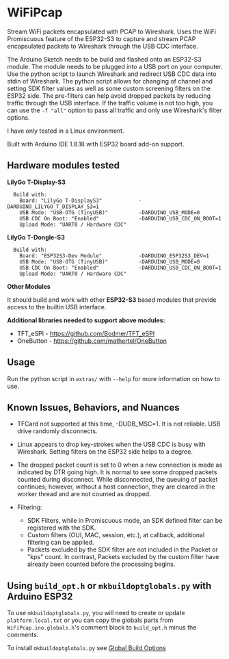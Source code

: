 # WiFiPcap
Stream WiFi packets encapsulated with PCAP to Wireshark. Uses the WiFi Promiscuous feature of the ESP32-S3 to capture and stream PCAP encapsulated packets to Wireshark through the USB CDC interface.

The Arduino Sketch needs to be build and flashed onto an ESP32-S3 module. The
module needs to be plugged into a USB port on your computer. Use the python
script to launch Wireshark and redirect USB CDC data into stdin of Wireshark.
The python script allows for changing of channel and setting SDK filter values
as well as some custom screening filters on the ESP32 side. The pre-filters can
help avoid dropped packets by reducing traffic through the USB interface. If the
traffic volume is not too high, you can use the `-f "all"` option to pass all
traffic and only use Wireshark's filter options.

I have only tested in a Linux environment.

Built with Arduino IDE 1.8.18 with ESP32 board add-on support.


## Hardware modules tested

**LilyGo T-Display-S3**
```
  Build with:
    Board: "LilyGo T-DisplayS3"            -DARDUINO_LILYGO_T_DISPLAY_S3=1
    USB Mode: "USB-OTG (TinyUSB)"          -DARDUINO_USB_MODE=0
    USB CDC On Boot: "Enabled"             -DARDUINO_USB_CDC_ON_BOOT=1
    Upload Mode: "UART0 / Hardware CDC"
```
**LilyGo T-Dongle-S3**
```
  Build with:
    Board: "ESP32S3-Dev Module"            -DARDUINO_ESP32S3_DEV=1
    USB Mode: "USB-OTG (TinyUSB)"          -DARDUINO_USB_MODE=0
    USB CDC On Boot: "Enabled"             -DARDUINO_USB_CDC_ON_BOOT=1
    Upload Mode: "UART0 / Hardware CDC"
```

**Other Modules**

It should build and work with other __ESP32-S3__ based modules that provide
access to the builtin USB interface.

**Additional libraries needed to support above modules:**
* TFT_eSPI  - https://github.com/Bodmer/TFT_eSPI
* OneButton - https://github.com/mathertel/OneButton

## Usage
Run the python script in `extras/` with `--help` for more information on how to use.

## Known Issues, Behaviors, and Nuances

* TFCard not supported at this time, -DUDB_MSC=1. It is not reliable. USB drive randomly disconnects.

* Linux appears to drop key-strokes when the USB CDC is busy with Wireshark. Setting filters on the ESP32 side helps to a degree.

* The dropped packet count is set to 0 when a new connection is made as indicated by DTR going high. It is normal to see some dropped packets counted during disconnect. While disconnected, the queuing of packet continues; however, without a host connection, they are cleared in the worker thread and are not counted as dropped.

* Filtering:
  * SDK Filters, while in Promiscuous mode, an SDK defined filter can be registered with the SDK.
  * Custom filters (OUI, MAC, session, etc.), at callback, additional filtering can be applied.
  * Packets excluded by the SDK filter are not included in the Packet or "kps" count. In contrast, Packets excluded by the custom filter have already been counted before the processing begins.


## Using `build_opt.h` or `mkbuildoptglobals.py` with Arduino ESP32

To use `mkbuildoptglobals.py`, you will need to create or update `platform.local.txt` or you
can copy the globals parts from `WiFiPcap.ino.globals.h`'s comment block to
`build_opt.h` minus the comments.

To install `mkbuildoptglobals.py` see [Global Build Options](https://github.com/mhightower83/WiFiPcap/wiki/Global-Build-Options)

